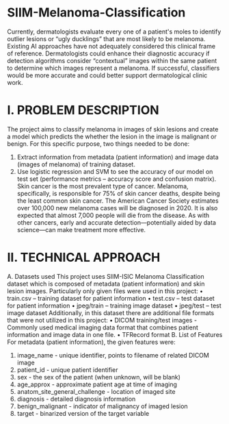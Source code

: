 # SIIM-Melanoma-Classification


Currently, dermatologists evaluate every one of a patient's moles to identify outlier lesions or “ugly ducklings” that are most likely to be melanoma. Existing AI approaches have not adequately considered this clinical frame of reference. Dermatologists could enhance their diagnostic accuracy if detection algorithms consider “contextual” images within the same patient to determine which images represent a melanoma. If successful, classifiers would be more accurate and could better support dermatological clinic work.

# I.	PROBLEM DESCRIPTION
The project aims to classify melanoma in images of skin lesions and create a model which predicts the whether the lesion in the image is malignant or benign. For this specific purpose, two things needed to be done:

1)	Extract information from metadata (patient information) and image data (images of melanoma) of training dataset.
2)	Use logistic regression and SVM to see the accuracy of our model on test set (performance metrics – accuracy score and confusion matrix).
Skin cancer is the most prevalent type of cancer. Melanoma, specifically, is responsible for 75% of skin cancer deaths, despite being the least common skin cancer. The American Cancer Society estimates over 100,000 new melanoma cases will be diagnosed in 2020. It is also expected that almost 7,000 people will die from the disease. As with other cancers, early and accurate detection—potentially aided by data science—can make treatment more effective.

# II.	TECHNICAL APPROACH
A.	Datasets used
This project uses SIIM-ISIC Melanoma Classification dataset which is composed of metadata (patient information) and skin lesion images. Particularly only given files were used in this project: 
•	train.csv – training dataset for patient information 
•	test.csv – test dataset for patient information
•	jpeg/train – training image dataset
•	jpeg/test – test image dataset
Additionally, in this dataset there are additional file formats that were not utilized in this project:
•	DICOM training/test images - Commonly used medical imaging data format that combines patient information and image data in one file. 
•	TFRecord format
B.	List of Features
For metadata (patient information), the given features were: 

1)	image_name - unique identifier, points to filename of related DICOM image
2)	patient_id - unique patient identifier
3)	sex - the sex of the patient (when unknown, will be blank)
4)	age_approx - approximate patient age at time of imaging
5)	anatom_site_general_challenge - location of imaged site
6)	diagnosis - detailed diagnosis information
7)	benign_malignant - indicator of malignancy of imaged lesion
8)	target - binarized version of the target variable
